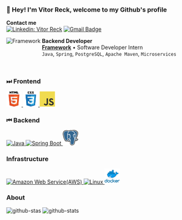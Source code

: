 ### 👋 Hey! I'm Vitor Reck, welcome to my Github's profile

**Contact me** <br/>
[![Linkedin: Vitor Reck](https://img.shields.io/badge/-VitorReck-blue?style=flat-square&logo=Linkedin&logoColor=white&link=https://www.linkedin.com/in/vitor-reck-04443337/)](https://www.linkedin.com/in/vitor-reck-04443337/)
[![Gmail Badge](https://img.shields.io/badge/-vitor_reck.150@hotmail.com-006bed?style=flat-square&logo=Gmail&logoColor=white&link=mailto:vitor_reck.150@hotmail.com)](mailto:vitor_reck.150@hotmail.com)

[<img align="left" height="94px" width="94px" alt="Framework" src="https://media-exp1.licdn.com/dms/image/C4E0BAQGCJWXxMPlQ5A/company-logo_200_200/0/1626348714696?e=2159024400&v=beta&t=d7QdmTi99cs9FjkNzM7ojRzxkVh0_NPocxTzYWSSXiE"/>](https://www.frameworkdigital.com.br/)

**Backend Developer** \
[**Framework**](https://www.frameworkdigital.com.br/) • Software Developer Intern \
`Java`, `Spring`, `PostgreSQL`, `Apache Maven`, `Microservices`


<br/>


### ⏭ **Frontend**
 
 <a href="https://en.wikipedia.org/wiki/HTML">
<img alt="HTML5" src="https://raw.githubusercontent.com/github/explore/80688e429a7d4ef2fca1e82350fe8e3517d3494d/topics/html/html.png" width="40">
 </a>
 <a href="https://en.wikipedia.org/wiki/CCS3">
<img alt="CSS3" src="https://raw.githubusercontent.com/github/explore/80688e429a7d4ef2fca1e82350fe8e3517d3494d/topics/css/css.png" width="40">
 </a>
 <a href="https://en.wikipedia.org/wiki/JavaScript">
<img alt="JavaScript" src="https://raw.githubusercontent.com/github/explore/80688e429a7d4ef2fca1e82350fe8e3517d3494d/topics/javascript/javascript.png" width="40">
 </a>


<br/>

   
### ⏮ **Backend**
  
  <a href="https://www.java.com/">
<img alt="Java" src="https://www.celsonunes.com.br/wp-content/uploads/2018/05/java-logo.png" width="40">
 </a>
 <a href="https://spring.io/projects/spring-boot">
<img alt="Spring Boot" src="https://miro.medium.com/max/500/1*AbiX4LwtSNozoyfypcKvEg.png" width="40">
 </a>
  <a href="https://www.postgresql.org/">
<img alt="PostgreSQL" src="https://raw.githubusercontent.com/github/explore/80688e429a7d4ef2fca1e82350fe8e3517d3494d/topics/postgresql/postgresql.png" width="40">
 </a>


<br/>
   

### **Infrastructure**
  <a href="https://aws.amazon.com/">
<img alt="Amazon Web Service(AWS)" src="https://static.clearcloud.co.uk/wp-content/uploads/2020/07/Amazon_Web_Services_Logo.png" width="40">
  </a>
  <a href="https://www.linux.org/">
<img alt="Linux" src="https://devstickers.com/assets/img/pro/y1x8.png" width="40">
  </a>
  <a href="https://www.docker.com/">
<img alt="Docker" src="https://raw.githubusercontent.com/github/explore/80688e429a7d4ef2fca1e82350fe8e3517d3494d/topics/docker/docker.png" width="40">
  </a>


<br/>


### **About**
<div>
  <img alt="github-stas" src="https://github-readme-stats.vercel.app/api?username=vitor-reck&theme=dark">
  <img alt="github-stats" src="https://github-readme-stats.vercel.app/api/top-langs/?username=vitor-reck&theme=dark&hide_langs_below=1">
</div>
